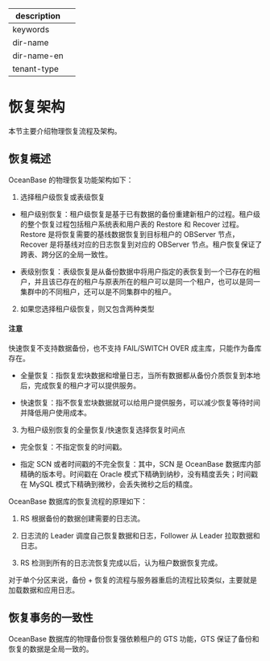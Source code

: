 |description||
|---|---|
|keywords||
|dir-name||
|dir-name-en||
|tenant-type||

# 恢复架构

本节主要介绍物理恢复流程及架构。

## 恢复概述

OceanBase 的物理恢复功能架构如下：

1. 选择租户级恢复或表级恢复

* 租户级别恢复：租户级恢复是基于已有数据的备份重建新租户的过程。租户级的整个恢复过程包括租户系统表和用户表的 Restore 和 Recover 过程。Restore 是将恢复需要的基线数据恢复到目标租户的 OBServer 节点，Recover 是将基线对应的日志恢复到对应的 OBServer 节点。租户恢复保证了跨表、跨分区的全局一致性。

* 表级别恢复：表级恢复是从备份数据中将用户指定的表恢复到一个已存在的租户，并且该已存在的租户与原表所在的租户可以是同一个租户，也可以是同一集群中的不同租户，还可以是不同集群中的租户。

2. 如果您选择租户级恢复，则又包含两种类型

<main id="notice" type='notice'>
  <h4>注意</h4>
  <p>快速恢复不支持数据备份，也不支持 FAIL/SWITCH OVER 成主库，只能作为备库存在。</p>
</main>

* 全量恢复：指恢复宏块数据和增量日志，当所有数据都从备份介质恢复到本地后，完成恢复的租户才可以提供服务。

* 快速恢复：指不恢复宏块数据就可以给用户提供服务，可以减少恢复等待时间并降低用户使用成本。

3. 为租户级别恢复的全量恢复/快速恢复选择恢复时间点

* 完全恢复：不指定恢复的时间戳。

* 指定 SCN 或者时间戳的不完全恢复：其中，SCN 是 OceanBase 数据库内部精确的版本号。时间戳在 Oracle 模式下精确到纳秒，没有精度丢失；时间戳在 MySQL 模式下精确到微秒，会丢失微秒之后的精度。

OceanBase 数据库的恢复流程的原理如下：

1. RS 根据备份的数据创建需要的日志流。

2. 日志流的 Leader 调度自己恢复数据和日志，Follower 从 Leader 拉取数据和日志。

3. RS 检测到所有的日志流恢复完成以后，认为租户数据恢复完成。

对于单个分区来说，备份 + 恢复的流程与服务器重启的流程比较类似，主要就是加载数据和应用日志。

## 恢复事务的一致性

OceanBase 数据库的物理备份恢复强依赖租户的 GTS 功能，GTS 保证了备份和恢复的数据是全局一致的。
